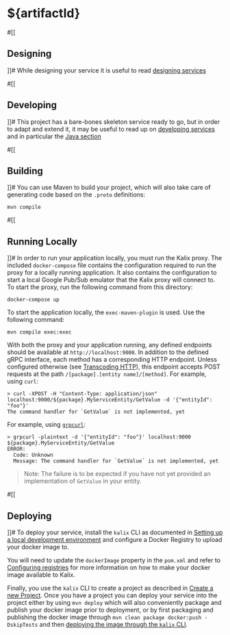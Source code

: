 # ${artifactId}

#[[
## Designing
]]#
While designing your service it is useful to read [designing services](https://docs.kalix.io/services/development-process.html)

#[[
## Developing
]]#
This project has a bare-bones skeleton service ready to go, but in order to adapt and
extend it, it may be useful to read up on [developing services](https://docs.kalix.io/services/)
and in particular the [Java section](https://docs.kalix.io/java/index.html)

#[[
## Building
]]#
You can use Maven to build your project, which will also take care of
generating code based on the `.proto` definitions:

```shell
mvn compile
```

#[[
## Running Locally
]]#
In order to run your application locally, you must run the Kalix proxy. The included `docker-compose` file contains the configuration required to run the proxy for a locally running application.
It also contains the configuration to start a local Google Pub/Sub emulator that the Kalix proxy will connect to.
To start the proxy, run the following command from this directory:

```shell
docker-compose up
```

To start the application locally, the `exec-maven-plugin` is used. Use the following command:

```shell
mvn compile exec:exec
```

With both the proxy and your application running, any defined endpoints should be available at `http://localhost:9000`. In addition to the defined gRPC interface, each method has a corresponding HTTP endpoint. Unless configured otherwise (see [Transcoding HTTP](https://docs.kalix.io/java/writing-grpc-descriptors-protobuf.html#_transcoding_http)), this endpoint accepts POST requests at the path `/[package].[entity name]/[method]`. For example, using `curl`:

```shell
> curl -XPOST -H "Content-Type: application/json" localhost:9000/${package}.MyServiceEntity/GetValue -d '{"entityId": "foo"}'
The command handler for `GetValue` is not implemented, yet
```

For example, using [`grpcurl`](https://github.com/fullstorydev/grpcurl):

```shell
> grpcurl -plaintext -d '{"entityId": "foo"}' localhost:9000 ${package}.MyServiceEntity/GetValue
ERROR:
  Code: Unknown
  Message: The command handler for `GetValue` is not implemented, yet
```

> Note: The failure is to be expected if you have not yet provided an implementation of `GetValue` in
> your entity.

#[[
## Deploying
]]#
To deploy your service, install the `kalix` CLI as documented in
[Setting up a local development environment](https://docs.kalix.io/setting-up/)
and configure a Docker Registry to upload your docker image to.

You will need to update the `dockerImage` property in the `pom.xml` and refer to
[Configuring registries](https://docs.kalix.io/projects/container-registries.html)
for more information on how to make your docker image available to Kalix.

Finally, you use the `kalix` CLI to create a project as described in [Create a new Project](https://docs.kalix.io/projects/create-project.html). Once you have a project you can deploy your service into the project either
by using `mvn deploy` which will also conveniently package and publish your docker image prior to deployment,
or by first packaging and publishing the docker image through `mvn clean package docker:push -DskipTests` and
then [deploying the image through the `kalix` CLI](https://docs.kalix.io/services/deploy-service.html#_deploy).

